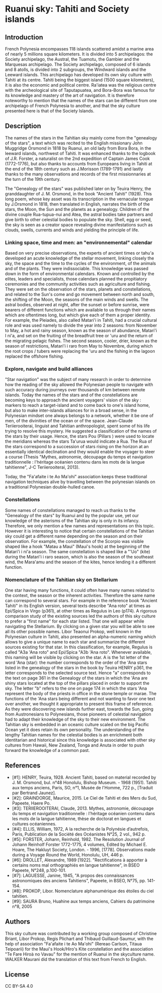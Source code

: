 # Ruanui sky: Tahiti and Society islands

## Introduction

French Polynesia encompasses 118 islands scattered amidst a marine area of nearly 5 millions square kilometers. It is divided into 5 archipelagos: 
the Society archipelago, the Austral, the Tuamotu, the Gambier and the Marquesas archipelago. The Society archipelago, composed of 6 islands and 8 
atolls, is divided into 2 subgroups, the Windward islands and the Leeward islands. This archipelago has developed its own sky culture with Tahiti at 
its centre. Tahiti being the biggest island (1500 square kilometers), it is also the economic and political centre. Ra'iatea was the religious centre 
with the archeological site of Taputapuatea, and Bora-Bora was famous for its knowledge and mastery of the art of navigation. It is therefore noteworthy 
to mention that the names of the stars can be different from one archipelago of French Polynesia to another, and that the sky culture presented here is 
that of the Society Islands.

## Description

The names of the stars in the Tahitian sky mainly come from the "genealogy of the stars", a text which was recited to the English missionary John Muggridge 
Orsmond in 1818 by Ruanui, an old lady from Bora Bora, in the leeward islands, northwest of Tahiti. It was enhanced thanks to the logbook of J.R. Forster, 
a naturalist on the 2nd expedition of Captain James Cook (1772-1776), but also thanks to accounts from Europeans living in Tahiti at the end of the 18th 
century such as J.Morisson (1789-1791) and lastly thanks to the many observations and records of the first missionnaries at the turn of the 19th century.

The "Genealogy of the stars" was published later on by Teuira Henry, the granddaughter of J. M. Orsmond, in the book "Ancient Tahiti" (1928). This long poem, 
whose key asset was its transcription in the vernacular tongue by J.Orsmond in 1818, then translated in English, narrates the birth of the stars, the Moon, 
the Sun and the planets as a genealogy. Children of the divine couple Rua-tupua-nui and Atea, the astral bodies take partners and give birth to other celestial 
bodies to populate the sky. Shell, egg or seed, the sky is seen as a creator space revealing divine manifestations such as clouds, swells, currents and winds 
and yielding the principle of life.

### Linking space, time and men: an "environnemental" calendar

Based on very precise observations, the experts of ancient times or tahu'a developed an acute knowledge of the stellar movement, linking closely the sky, 
the space and the time to the cycles of the environment, of the animals and of the plants. They were indissociable. This knowledge was passed down in the 
form of environmental calendars. Known and controlled by the elites, leaders and specialists, those calendars planned the propitiatory ceremonies and the 
community activities such as agriculture and fishing. They were set on the observation of the stars, planets and constellations, and related to the Sun's 
come and go movement between north and south, the shifting of the Moon, the seasons of the main winds and swells. The astral bodies, observed at night, 
after the sunset or before sunrise, were bearers of different functions which are available to us through their names which are oftentimes long, but which 
give each of them a proper identity. For example, the Pleiades, also called Matari'i in Tahiti, had a crucial cultural role and was used namely to divide 
the year into 2 seasons: from November to May, a hot and rainy season, known as the season of abundance, Matari'i I ni'a, and set on the fruiting of the 
breadfruit tree or 'uru and the return of the migrating pelagic fishes. The second season, cooler, drier, known as the season of restrictions, Matari'i i 
raro from May to Novembre, during which the root crops / tubers were replacing the 'uru and the fishing in the lagoon replaced the offshore fishing.

### Explore, navigate and build alliances

"Star navigation" was the subject of many research in order to determine how the reading of the sky allowed the Polynesian people to navigate with such 
accuracy during journeys over thousands of km between remote islands. Today the names of the stars and of the constellations are becoming keys to approach 
the ancient voyagers' vision of the sky : markers to reach a target-island and to come back to one's island home, but also to make inter-islands alliances 
for in a broad sense, in the Polynesian mindset one always belongs to a network, whether it be one of men, of the divinities of the ocean or of the space. 
Jean-Claude Teriierooiterai, linguist and Tahitian anthropologist, spent some of his life trying to resolve this mystery. He suggested a classification of 
the names of the stars by their usage. Hence, the stars Pou (Pillars ) were used to locate the meridians whereas the stars Ta'urua would indicate a Rua. 
The Rua of the stars correspond to a succession of stars rising on the horizon at an essentially identical declination and they would enable the voyager 
to steer a course (Thesis "Mythes, astronomie, découpage du temps et navigation traditionnelle : l'héritage océanien contenu dans les mots de la langue 
tahitienne", J-C Teriierooiterai, 2013).

Today, the "Fa'afaite i te Ao Ma'ohi" association keeps these traditional navigation techniques alive by travelling between the polynesian islands on a 
traditional Polynesian double-hulled canoe.

### Constellations

Some names of constellations managed to reach us thanks to the "Genealogy of the stars" by Ruanui and by the popular use, yet our knowledge of the asterisms 
of the Tahitian sky is only in its infancy. Therefore, we only mention a few names and representations on this topic. However it is interesting to notice 
that certain constellations of the Tahitian sky could get a different name depending on the season and on their observation. For example, the constellation 
of the Scorpio was visible shaped like a hook "Matau a Maui" (Maui's hook) at the beginning of the Matari'i i ni'a season. The same constellation is shaped 
like a "'Uo" (kite) during the Matari'i i raro season, which is also the season of the southeast wind, the Mara'amu and the season of the kites, hence lending 
it a different function.

### Nomenclature of the Tahitian sky on Stellarium

One star having many functions, it could often have many names related to the context, the season or the inherent activities. Therefore the same name can 
correspond to several stars. For example in the reference book "Ancient Tahiti" in its English version, several texts describe "Ana roto" at times as Epi/Spica 
in Virgo (p361), at other times as Regulus in Leo (p174). A rigorous comparison study of the existing sources led the authors of this sky culture to prefer a 
"first name" for each star listed. That one will appear while navigating the Stellarium. By clicking on a given star you will be able to see all its other 
possible names. Libor Teaonui Prokop, well known in the Polynesian culture in Tahiti, also presented an alpha-numeric naming which allows to give a unique 
name to each star and summarize the different sources existing for that star. In this classification, for example, Regulus is called "A3a 'Ana roto" and 
Epi/Spica "A3b 'Ana roto". Whenever available, this naming will be visible by clicking on the star. A is the 1st letter of the word 'Ana (star): the number 
corresponds to the order of the 'Ana stars listed in the genealogy of the stars in the book by Teuira HENRY p361, the letter corresponds to the selected 
source text. Hence "a" corresponds to the text on page 361 in the Genealogy of the stars in which the 'Ana are shiny stars located at the top of the pillars 
placed in order to support the sky. The letter "b" refers to the one on page 174 in which the stars 'Ana represent the body of the priests in office in the 
stone temple or marae. The functions of the 'Ana stars being different and not wanting to favor one text over another, we thought it appropriate to present 
this frame of reference. As they were discovering new islands further east, towards the Sun, going from Austronesians to Polynesians, those pioneers of 
celestial navigation had to adapt their knowledge of the sky to their new environment. The Tahitian sky is embedded in an oceanic culture scaled on the 
big Pacific Ocean yet it does retain its own personality. The understanding of the lengthy Tahitian names for the celestial bodies is an enrichment both 
identitarian and historical since this knowledge is associated with other sky cultures from Hawaii, New Zealand, Tonga and Anuta in order to push forward 
the knowledge of a common past.

## References
 
- [#1]: HENRY, Teuira, 1928. Ancient Tahiti, based on material recorded by J. M. Orsmond, bul. n°48 Honolulu, Bishop Museum. - 1968 (1951). Tahiti aux temps anciens, Paris, SO, n°1, Musée de l'Homme, 722 p., [Traduit par Bertrand Jaunez].
- [#2]: GRAINDORGE, Maurice, 2015. Le Ciel de Tahiti et des Mers du Sud, Papeete, Haere Po.
- [#3]: TERIIEROOITERAI, Claude, 2013. Mythes, astronomie, découpage du temps et navigation traditionnelle : l’héritage océanien contenu dans les mots de la langue tahitienne, thèse de doctorat en langues et cultures océaniennes.
- [#4]: ELLIS, William, 1972, A la recherche de la Polynésie d’autrefois, Paris, Publication de la Société des Océanistes N°25, 2 vol., 942 p.
- [#5]: FORSTER, Johann, Reinhold, 1982. The Resolution Journal of Johann Reinholf Forster 1772-1775, 4 volumes, Edited by Michael E. Hoare, The Hakluyt Society, London. - 1996, [1778]. Observations made during a Voyage Round the World, Honolulu, UH, 446 p.
- [#6]: DROLLET, Alexandre, 1989 [1922]. "Rectifications à apporter à certains noms mal orthographiés en langue tahitienne", in BSEO Papeete, N°248, p.100-101.
- [#7]: LAGUESSE, Janine, 1945, "A propos des connaissances astronomiques des anciens Tahitiens", Papeete, in BSEO, N°75, pp. 141-154.
- [#8]: PROKOP, Libor. Nomenclature alphanumérique des étoiles du ciel tahitien.
- [#9]:  SAURA Bruno, Huahine aux temps anciens, Cahiers du patrimoine n°8, 2005

## Authors

This sky culture was contributed by a working group composed of Christine Briant, Libor Prokop, Regis Plichart and Thibaud Guillaud-Saumur, with the help of 
association "Fa'afaite i te Ao Ma'ohi" (Rereao Carlson, Titaua Teipoarii) for the Maui's Hook/Hiro's Kite constellation and the association "Te Fare Hiroà no 
Vavau" for the mention of Ruanui in the skyculture name. WALKER Maurani did the translation of this text from French to English.

## License

CC BY-SA 4.0

